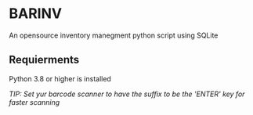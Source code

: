 # BARINV
An opensource inventory manegment python script using SQLite

## Requierments

Python 3.8 or higher is installed



*TIP: Set yur barcode scanner to have the suffix to be the 'ENTER' key for faster scanning*
